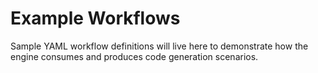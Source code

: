 # Example Workflows

Sample YAML workflow definitions will live here to demonstrate how the engine consumes and produces code generation scenarios.
